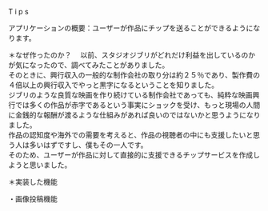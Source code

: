 T i p s

アプリケーションの概要：ユーザーが作品にチップを送ることができるようになります。

＊なぜ作ったのか？　
以前、スタジオジブリがどれだけ利益を出しているのかが気になったので、調べてみたことがありました。<br>
そのときに、興行収入の一般的な制作会社の取り分は約２５％であり、製作費の４倍以上の興行収入でやっと黒字になるということを知りました。<br>
ジブリのような良質な映画を作り続けている制作会社であっても、純粋な映画興行では多くの作品が赤字であるという事実にショックを受け、もっと現場の人間に金銭的な報酬が渡るような仕組みがあれば良いのではないかと思うようになりました。<br>
作品の認知度や海外での需要を考えると、作品の視聴者の中にも支援したいと思う人は多いはずですし、僕もその一人です。<br>
そのため、ユーザーが作品に対して直接的に支援できるチップサービスを作成しようと思いました。

＊実装した機能

・画像投稿機能


